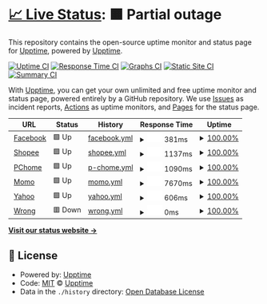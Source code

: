 # [📈 Live Status](https://demo.upptime.js.org): <!--live status--> **🟧 Partial outage**

This repository contains the open-source uptime monitor and status page for [Upptime](https://upptime.js.org), powered by [Upptime](https://github.com/upptime/upptime).

[![Uptime CI](https://github.com/upptime/upptime/workflows/Uptime%20CI/badge.svg)](https://github.com/upptime/upptime/actions?query=workflow%3A%22Uptime+CI%22)
[![Response Time CI](https://github.com/upptime/upptime/workflows/Response%20Time%20CI/badge.svg)](https://github.com/upptime/upptime/actions?query=workflow%3A%22Response+Time+CI%22)
[![Graphs CI](https://github.com/upptime/upptime/workflows/Graphs%20CI/badge.svg)](https://github.com/upptime/upptime/actions?query=workflow%3A%22Graphs+CI%22)
[![Static Site CI](https://github.com/upptime/upptime/workflows/Static%20Site%20CI/badge.svg)](https://github.com/upptime/upptime/actions?query=workflow%3A%22Static+Site+CI%22)
[![Summary CI](https://github.com/upptime/upptime/workflows/Summary%20CI/badge.svg)](https://github.com/upptime/upptime/actions?query=workflow%3A%22Summary+CI%22)

With [Upptime](https://upptime.js.org), you can get your own unlimited and free uptime monitor and status page, powered entirely by a GitHub repository. We use [Issues](https://github.com/upptime/upptime/issues) as incident reports, [Actions](https://github.com/upptime/upptime/actions) as uptime monitors, and [Pages](https://demo.upptime.js.org) for the status page.

<!--start: status pages-->
<!-- This summary is generated by Upptime (https://github.com/upptime/upptime) -->
<!-- Do not edit this manually, your changes will be overwritten -->
<!-- prettier-ignore -->
| URL | Status | History | Response Time | Uptime |
| --- | ------ | ------- | ------------- | ------ |
| <img alt="" src="https://favicons.githubusercontent.com/www.facebook.com" height="13"> [Facebook](https://www.facebook.com/) | 🟩 Up | [facebook.yml](https://github.com/EricwangTJ/Upptime/commits/HEAD/history/facebook.yml) | <details><summary><img alt="Response time graph" src="./graphs/facebook/response-time-week.png" height="20"> 381ms</summary><br><a href="https://demo.upptime.js.org/history/facebook"><img alt="Response time 282" src="https://img.shields.io/endpoint?url=https%3A%2F%2Fraw.githubusercontent.com%2FEricwangTJ%2FUpptime%2FHEAD%2Fapi%2Ffacebook%2Fresponse-time.json"></a><br><a href="https://demo.upptime.js.org/history/facebook"><img alt="24-hour response time 1384" src="https://img.shields.io/endpoint?url=https%3A%2F%2Fraw.githubusercontent.com%2FEricwangTJ%2FUpptime%2FHEAD%2Fapi%2Ffacebook%2Fresponse-time-day.json"></a><br><a href="https://demo.upptime.js.org/history/facebook"><img alt="7-day response time 381" src="https://img.shields.io/endpoint?url=https%3A%2F%2Fraw.githubusercontent.com%2FEricwangTJ%2FUpptime%2FHEAD%2Fapi%2Ffacebook%2Fresponse-time-week.json"></a><br><a href="https://demo.upptime.js.org/history/facebook"><img alt="30-day response time 282" src="https://img.shields.io/endpoint?url=https%3A%2F%2Fraw.githubusercontent.com%2FEricwangTJ%2FUpptime%2FHEAD%2Fapi%2Ffacebook%2Fresponse-time-month.json"></a><br><a href="https://demo.upptime.js.org/history/facebook"><img alt="1-year response time 282" src="https://img.shields.io/endpoint?url=https%3A%2F%2Fraw.githubusercontent.com%2FEricwangTJ%2FUpptime%2FHEAD%2Fapi%2Ffacebook%2Fresponse-time-year.json"></a></details> | <details><summary><a href="https://demo.upptime.js.org/history/facebook">100.00%</a></summary><a href="https://demo.upptime.js.org/history/facebook"><img alt="All-time uptime 100.00%" src="https://img.shields.io/endpoint?url=https%3A%2F%2Fraw.githubusercontent.com%2FEricwangTJ%2FUpptime%2FHEAD%2Fapi%2Ffacebook%2Fuptime.json"></a><br><a href="https://demo.upptime.js.org/history/facebook"><img alt="24-hour uptime 100.00%" src="https://img.shields.io/endpoint?url=https%3A%2F%2Fraw.githubusercontent.com%2FEricwangTJ%2FUpptime%2FHEAD%2Fapi%2Ffacebook%2Fuptime-day.json"></a><br><a href="https://demo.upptime.js.org/history/facebook"><img alt="7-day uptime 100.00%" src="https://img.shields.io/endpoint?url=https%3A%2F%2Fraw.githubusercontent.com%2FEricwangTJ%2FUpptime%2FHEAD%2Fapi%2Ffacebook%2Fuptime-week.json"></a><br><a href="https://demo.upptime.js.org/history/facebook"><img alt="30-day uptime 100.00%" src="https://img.shields.io/endpoint?url=https%3A%2F%2Fraw.githubusercontent.com%2FEricwangTJ%2FUpptime%2FHEAD%2Fapi%2Ffacebook%2Fuptime-month.json"></a><br><a href="https://demo.upptime.js.org/history/facebook"><img alt="1-year uptime 100.00%" src="https://img.shields.io/endpoint?url=https%3A%2F%2Fraw.githubusercontent.com%2FEricwangTJ%2FUpptime%2FHEAD%2Fapi%2Ffacebook%2Fuptime-year.json"></a></details>
| <img alt="" src="https://favicons.githubusercontent.com/shopee.tw" height="13"> [Shopee](https://shopee.tw/) | 🟩 Up | [shopee.yml](https://github.com/EricwangTJ/Upptime/commits/HEAD/history/shopee.yml) | <details><summary><img alt="Response time graph" src="./graphs/shopee/response-time-week.png" height="20"> 1137ms</summary><br><a href="https://demo.upptime.js.org/history/shopee"><img alt="Response time 1356" src="https://img.shields.io/endpoint?url=https%3A%2F%2Fraw.githubusercontent.com%2FEricwangTJ%2FUpptime%2FHEAD%2Fapi%2Fshopee%2Fresponse-time.json"></a><br><a href="https://demo.upptime.js.org/history/shopee"><img alt="24-hour response time 1037" src="https://img.shields.io/endpoint?url=https%3A%2F%2Fraw.githubusercontent.com%2FEricwangTJ%2FUpptime%2FHEAD%2Fapi%2Fshopee%2Fresponse-time-day.json"></a><br><a href="https://demo.upptime.js.org/history/shopee"><img alt="7-day response time 1137" src="https://img.shields.io/endpoint?url=https%3A%2F%2Fraw.githubusercontent.com%2FEricwangTJ%2FUpptime%2FHEAD%2Fapi%2Fshopee%2Fresponse-time-week.json"></a><br><a href="https://demo.upptime.js.org/history/shopee"><img alt="30-day response time 1356" src="https://img.shields.io/endpoint?url=https%3A%2F%2Fraw.githubusercontent.com%2FEricwangTJ%2FUpptime%2FHEAD%2Fapi%2Fshopee%2Fresponse-time-month.json"></a><br><a href="https://demo.upptime.js.org/history/shopee"><img alt="1-year response time 1356" src="https://img.shields.io/endpoint?url=https%3A%2F%2Fraw.githubusercontent.com%2FEricwangTJ%2FUpptime%2FHEAD%2Fapi%2Fshopee%2Fresponse-time-year.json"></a></details> | <details><summary><a href="https://demo.upptime.js.org/history/shopee">100.00%</a></summary><a href="https://demo.upptime.js.org/history/shopee"><img alt="All-time uptime 100.00%" src="https://img.shields.io/endpoint?url=https%3A%2F%2Fraw.githubusercontent.com%2FEricwangTJ%2FUpptime%2FHEAD%2Fapi%2Fshopee%2Fuptime.json"></a><br><a href="https://demo.upptime.js.org/history/shopee"><img alt="24-hour uptime 100.00%" src="https://img.shields.io/endpoint?url=https%3A%2F%2Fraw.githubusercontent.com%2FEricwangTJ%2FUpptime%2FHEAD%2Fapi%2Fshopee%2Fuptime-day.json"></a><br><a href="https://demo.upptime.js.org/history/shopee"><img alt="7-day uptime 100.00%" src="https://img.shields.io/endpoint?url=https%3A%2F%2Fraw.githubusercontent.com%2FEricwangTJ%2FUpptime%2FHEAD%2Fapi%2Fshopee%2Fuptime-week.json"></a><br><a href="https://demo.upptime.js.org/history/shopee"><img alt="30-day uptime 100.00%" src="https://img.shields.io/endpoint?url=https%3A%2F%2Fraw.githubusercontent.com%2FEricwangTJ%2FUpptime%2FHEAD%2Fapi%2Fshopee%2Fuptime-month.json"></a><br><a href="https://demo.upptime.js.org/history/shopee"><img alt="1-year uptime 100.00%" src="https://img.shields.io/endpoint?url=https%3A%2F%2Fraw.githubusercontent.com%2FEricwangTJ%2FUpptime%2FHEAD%2Fapi%2Fshopee%2Fuptime-year.json"></a></details>
| <img alt="" src="https://favicons.githubusercontent.com/shopping.pchome.com.tw" height="13"> [PChome](https://shopping.pchome.com.tw/) | 🟩 Up | [p-chome.yml](https://github.com/EricwangTJ/Upptime/commits/HEAD/history/p-chome.yml) | <details><summary><img alt="Response time graph" src="./graphs/p-chome/response-time-week.png" height="20"> 1090ms</summary><br><a href="https://demo.upptime.js.org/history/p-chome"><img alt="Response time 1234" src="https://img.shields.io/endpoint?url=https%3A%2F%2Fraw.githubusercontent.com%2FEricwangTJ%2FUpptime%2FHEAD%2Fapi%2Fp-chome%2Fresponse-time.json"></a><br><a href="https://demo.upptime.js.org/history/p-chome"><img alt="24-hour response time 815" src="https://img.shields.io/endpoint?url=https%3A%2F%2Fraw.githubusercontent.com%2FEricwangTJ%2FUpptime%2FHEAD%2Fapi%2Fp-chome%2Fresponse-time-day.json"></a><br><a href="https://demo.upptime.js.org/history/p-chome"><img alt="7-day response time 1090" src="https://img.shields.io/endpoint?url=https%3A%2F%2Fraw.githubusercontent.com%2FEricwangTJ%2FUpptime%2FHEAD%2Fapi%2Fp-chome%2Fresponse-time-week.json"></a><br><a href="https://demo.upptime.js.org/history/p-chome"><img alt="30-day response time 1234" src="https://img.shields.io/endpoint?url=https%3A%2F%2Fraw.githubusercontent.com%2FEricwangTJ%2FUpptime%2FHEAD%2Fapi%2Fp-chome%2Fresponse-time-month.json"></a><br><a href="https://demo.upptime.js.org/history/p-chome"><img alt="1-year response time 1234" src="https://img.shields.io/endpoint?url=https%3A%2F%2Fraw.githubusercontent.com%2FEricwangTJ%2FUpptime%2FHEAD%2Fapi%2Fp-chome%2Fresponse-time-year.json"></a></details> | <details><summary><a href="https://demo.upptime.js.org/history/p-chome">100.00%</a></summary><a href="https://demo.upptime.js.org/history/p-chome"><img alt="All-time uptime 100.00%" src="https://img.shields.io/endpoint?url=https%3A%2F%2Fraw.githubusercontent.com%2FEricwangTJ%2FUpptime%2FHEAD%2Fapi%2Fp-chome%2Fuptime.json"></a><br><a href="https://demo.upptime.js.org/history/p-chome"><img alt="24-hour uptime 100.00%" src="https://img.shields.io/endpoint?url=https%3A%2F%2Fraw.githubusercontent.com%2FEricwangTJ%2FUpptime%2FHEAD%2Fapi%2Fp-chome%2Fuptime-day.json"></a><br><a href="https://demo.upptime.js.org/history/p-chome"><img alt="7-day uptime 100.00%" src="https://img.shields.io/endpoint?url=https%3A%2F%2Fraw.githubusercontent.com%2FEricwangTJ%2FUpptime%2FHEAD%2Fapi%2Fp-chome%2Fuptime-week.json"></a><br><a href="https://demo.upptime.js.org/history/p-chome"><img alt="30-day uptime 100.00%" src="https://img.shields.io/endpoint?url=https%3A%2F%2Fraw.githubusercontent.com%2FEricwangTJ%2FUpptime%2FHEAD%2Fapi%2Fp-chome%2Fuptime-month.json"></a><br><a href="https://demo.upptime.js.org/history/p-chome"><img alt="1-year uptime 100.00%" src="https://img.shields.io/endpoint?url=https%3A%2F%2Fraw.githubusercontent.com%2FEricwangTJ%2FUpptime%2FHEAD%2Fapi%2Fp-chome%2Fuptime-year.json"></a></details>
| <img alt="" src="https://favicons.githubusercontent.com/www.momoshop.com.tw" height="13"> [Momo](https://www.momoshop.com.tw/main/Main.jsp) | 🟩 Up | [momo.yml](https://github.com/EricwangTJ/Upptime/commits/HEAD/history/momo.yml) | <details><summary><img alt="Response time graph" src="./graphs/momo/response-time-week.png" height="20"> 7670ms</summary><br><a href="https://demo.upptime.js.org/history/momo"><img alt="Response time 10477" src="https://img.shields.io/endpoint?url=https%3A%2F%2Fraw.githubusercontent.com%2FEricwangTJ%2FUpptime%2FHEAD%2Fapi%2Fmomo%2Fresponse-time.json"></a><br><a href="https://demo.upptime.js.org/history/momo"><img alt="24-hour response time 18318" src="https://img.shields.io/endpoint?url=https%3A%2F%2Fraw.githubusercontent.com%2FEricwangTJ%2FUpptime%2FHEAD%2Fapi%2Fmomo%2Fresponse-time-day.json"></a><br><a href="https://demo.upptime.js.org/history/momo"><img alt="7-day response time 7670" src="https://img.shields.io/endpoint?url=https%3A%2F%2Fraw.githubusercontent.com%2FEricwangTJ%2FUpptime%2FHEAD%2Fapi%2Fmomo%2Fresponse-time-week.json"></a><br><a href="https://demo.upptime.js.org/history/momo"><img alt="30-day response time 10477" src="https://img.shields.io/endpoint?url=https%3A%2F%2Fraw.githubusercontent.com%2FEricwangTJ%2FUpptime%2FHEAD%2Fapi%2Fmomo%2Fresponse-time-month.json"></a><br><a href="https://demo.upptime.js.org/history/momo"><img alt="1-year response time 10477" src="https://img.shields.io/endpoint?url=https%3A%2F%2Fraw.githubusercontent.com%2FEricwangTJ%2FUpptime%2FHEAD%2Fapi%2Fmomo%2Fresponse-time-year.json"></a></details> | <details><summary><a href="https://demo.upptime.js.org/history/momo">100.00%</a></summary><a href="https://demo.upptime.js.org/history/momo"><img alt="All-time uptime 99.71%" src="https://img.shields.io/endpoint?url=https%3A%2F%2Fraw.githubusercontent.com%2FEricwangTJ%2FUpptime%2FHEAD%2Fapi%2Fmomo%2Fuptime.json"></a><br><a href="https://demo.upptime.js.org/history/momo"><img alt="24-hour uptime 100.00%" src="https://img.shields.io/endpoint?url=https%3A%2F%2Fraw.githubusercontent.com%2FEricwangTJ%2FUpptime%2FHEAD%2Fapi%2Fmomo%2Fuptime-day.json"></a><br><a href="https://demo.upptime.js.org/history/momo"><img alt="7-day uptime 100.00%" src="https://img.shields.io/endpoint?url=https%3A%2F%2Fraw.githubusercontent.com%2FEricwangTJ%2FUpptime%2FHEAD%2Fapi%2Fmomo%2Fuptime-week.json"></a><br><a href="https://demo.upptime.js.org/history/momo"><img alt="30-day uptime 99.71%" src="https://img.shields.io/endpoint?url=https%3A%2F%2Fraw.githubusercontent.com%2FEricwangTJ%2FUpptime%2FHEAD%2Fapi%2Fmomo%2Fuptime-month.json"></a><br><a href="https://demo.upptime.js.org/history/momo"><img alt="1-year uptime 99.71%" src="https://img.shields.io/endpoint?url=https%3A%2F%2Fraw.githubusercontent.com%2FEricwangTJ%2FUpptime%2FHEAD%2Fapi%2Fmomo%2Fuptime-year.json"></a></details>
| <img alt="" src="https://favicons.githubusercontent.com/tw.yahoo.com" height="13"> [Yahoo](https://tw.yahoo.com/) | 🟩 Up | [yahoo.yml](https://github.com/EricwangTJ/Upptime/commits/HEAD/history/yahoo.yml) | <details><summary><img alt="Response time graph" src="./graphs/yahoo/response-time-week.png" height="20"> 606ms</summary><br><a href="https://demo.upptime.js.org/history/yahoo"><img alt="Response time 608" src="https://img.shields.io/endpoint?url=https%3A%2F%2Fraw.githubusercontent.com%2FEricwangTJ%2FUpptime%2FHEAD%2Fapi%2Fyahoo%2Fresponse-time.json"></a><br><a href="https://demo.upptime.js.org/history/yahoo"><img alt="24-hour response time 676" src="https://img.shields.io/endpoint?url=https%3A%2F%2Fraw.githubusercontent.com%2FEricwangTJ%2FUpptime%2FHEAD%2Fapi%2Fyahoo%2Fresponse-time-day.json"></a><br><a href="https://demo.upptime.js.org/history/yahoo"><img alt="7-day response time 606" src="https://img.shields.io/endpoint?url=https%3A%2F%2Fraw.githubusercontent.com%2FEricwangTJ%2FUpptime%2FHEAD%2Fapi%2Fyahoo%2Fresponse-time-week.json"></a><br><a href="https://demo.upptime.js.org/history/yahoo"><img alt="30-day response time 608" src="https://img.shields.io/endpoint?url=https%3A%2F%2Fraw.githubusercontent.com%2FEricwangTJ%2FUpptime%2FHEAD%2Fapi%2Fyahoo%2Fresponse-time-month.json"></a><br><a href="https://demo.upptime.js.org/history/yahoo"><img alt="1-year response time 608" src="https://img.shields.io/endpoint?url=https%3A%2F%2Fraw.githubusercontent.com%2FEricwangTJ%2FUpptime%2FHEAD%2Fapi%2Fyahoo%2Fresponse-time-year.json"></a></details> | <details><summary><a href="https://demo.upptime.js.org/history/yahoo">100.00%</a></summary><a href="https://demo.upptime.js.org/history/yahoo"><img alt="All-time uptime 100.00%" src="https://img.shields.io/endpoint?url=https%3A%2F%2Fraw.githubusercontent.com%2FEricwangTJ%2FUpptime%2FHEAD%2Fapi%2Fyahoo%2Fuptime.json"></a><br><a href="https://demo.upptime.js.org/history/yahoo"><img alt="24-hour uptime 100.00%" src="https://img.shields.io/endpoint?url=https%3A%2F%2Fraw.githubusercontent.com%2FEricwangTJ%2FUpptime%2FHEAD%2Fapi%2Fyahoo%2Fuptime-day.json"></a><br><a href="https://demo.upptime.js.org/history/yahoo"><img alt="7-day uptime 100.00%" src="https://img.shields.io/endpoint?url=https%3A%2F%2Fraw.githubusercontent.com%2FEricwangTJ%2FUpptime%2FHEAD%2Fapi%2Fyahoo%2Fuptime-week.json"></a><br><a href="https://demo.upptime.js.org/history/yahoo"><img alt="30-day uptime 100.00%" src="https://img.shields.io/endpoint?url=https%3A%2F%2Fraw.githubusercontent.com%2FEricwangTJ%2FUpptime%2FHEAD%2Fapi%2Fyahoo%2Fuptime-month.json"></a><br><a href="https://demo.upptime.js.org/history/yahoo"><img alt="1-year uptime 100.00%" src="https://img.shields.io/endpoint?url=https%3A%2F%2Fraw.githubusercontent.com%2FEricwangTJ%2FUpptime%2FHEAD%2Fapi%2Fyahoo%2Fuptime-year.json"></a></details>
| <img alt="" src="https://favicons.githubusercontent.com/1231234eqwe" height="13"> [Wrong](https://1231234eqwe/) | 🟥 Down | [wrong.yml](https://github.com/EricwangTJ/Upptime/commits/HEAD/history/wrong.yml) | <details><summary><img alt="Response time graph" src="./graphs/wrong/response-time-week.png" height="20"> 0ms</summary><br><a href="https://demo.upptime.js.org/history/wrong"><img alt="Response time 0" src="https://img.shields.io/endpoint?url=https%3A%2F%2Fraw.githubusercontent.com%2FEricwangTJ%2FUpptime%2FHEAD%2Fapi%2Fwrong%2Fresponse-time.json"></a><br><a href="https://demo.upptime.js.org/history/wrong"><img alt="24-hour response time 0" src="https://img.shields.io/endpoint?url=https%3A%2F%2Fraw.githubusercontent.com%2FEricwangTJ%2FUpptime%2FHEAD%2Fapi%2Fwrong%2Fresponse-time-day.json"></a><br><a href="https://demo.upptime.js.org/history/wrong"><img alt="7-day response time 0" src="https://img.shields.io/endpoint?url=https%3A%2F%2Fraw.githubusercontent.com%2FEricwangTJ%2FUpptime%2FHEAD%2Fapi%2Fwrong%2Fresponse-time-week.json"></a><br><a href="https://demo.upptime.js.org/history/wrong"><img alt="30-day response time 0" src="https://img.shields.io/endpoint?url=https%3A%2F%2Fraw.githubusercontent.com%2FEricwangTJ%2FUpptime%2FHEAD%2Fapi%2Fwrong%2Fresponse-time-month.json"></a><br><a href="https://demo.upptime.js.org/history/wrong"><img alt="1-year response time 0" src="https://img.shields.io/endpoint?url=https%3A%2F%2Fraw.githubusercontent.com%2FEricwangTJ%2FUpptime%2FHEAD%2Fapi%2Fwrong%2Fresponse-time-year.json"></a></details> | <details><summary><a href="https://demo.upptime.js.org/history/wrong">100.00%</a></summary><a href="https://demo.upptime.js.org/history/wrong"><img alt="All-time uptime 100.00%" src="https://img.shields.io/endpoint?url=https%3A%2F%2Fraw.githubusercontent.com%2FEricwangTJ%2FUpptime%2FHEAD%2Fapi%2Fwrong%2Fuptime.json"></a><br><a href="https://demo.upptime.js.org/history/wrong"><img alt="24-hour uptime 100.00%" src="https://img.shields.io/endpoint?url=https%3A%2F%2Fraw.githubusercontent.com%2FEricwangTJ%2FUpptime%2FHEAD%2Fapi%2Fwrong%2Fuptime-day.json"></a><br><a href="https://demo.upptime.js.org/history/wrong"><img alt="7-day uptime 100.00%" src="https://img.shields.io/endpoint?url=https%3A%2F%2Fraw.githubusercontent.com%2FEricwangTJ%2FUpptime%2FHEAD%2Fapi%2Fwrong%2Fuptime-week.json"></a><br><a href="https://demo.upptime.js.org/history/wrong"><img alt="30-day uptime 100.00%" src="https://img.shields.io/endpoint?url=https%3A%2F%2Fraw.githubusercontent.com%2FEricwangTJ%2FUpptime%2FHEAD%2Fapi%2Fwrong%2Fuptime-month.json"></a><br><a href="https://demo.upptime.js.org/history/wrong"><img alt="1-year uptime 100.00%" src="https://img.shields.io/endpoint?url=https%3A%2F%2Fraw.githubusercontent.com%2FEricwangTJ%2FUpptime%2FHEAD%2Fapi%2Fwrong%2Fuptime-year.json"></a></details>

<!--end: status pages-->

[**Visit our status website →**](https://demo.upptime.js.org)

## 📄 License

- Powered by: [Upptime](https://github.com/upptime/upptime)
- Code: [MIT](./LICENSE) © [Upptime](https://upptime.js.org)
- Data in the `./history` directory: [Open Database License](https://opendatacommons.org/licenses/odbl/1-0/)
